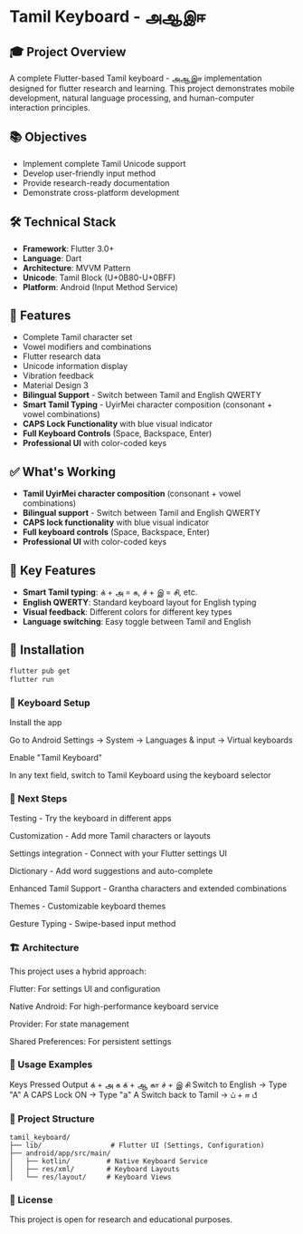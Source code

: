 # Tamil Keyboard - அஆஇஈ

## 🎓 Project Overview
A complete Flutter-based Tamil keyboard - அஆஇஈ implementation designed for flutter research and learning. This project demonstrates mobile development, natural language processing, and human-computer interaction principles.

## 📚 Objectives
- Implement complete Tamil Unicode support
- Develop user-friendly input method
- Provide research-ready documentation
- Demonstrate cross-platform development

## 🛠 Technical Stack
- **Framework**: Flutter 3.0+
- **Language**: Dart
- **Architecture**: MVVM Pattern
- **Unicode**: Tamil Block (U+0B80-U+0BFF)
- **Platform**: Android (Input Method Service)

## 🎯 Features
- Complete Tamil character set
- Vowel modifiers and combinations
- Flutter research data
- Unicode information display
- Vibration feedback
- Material Design 3
- **Bilingual Support** - Switch between Tamil and English QWERTY
- **Smart Tamil Typing** - UyirMei character composition (consonant + vowel combinations)
- **CAPS Lock Functionality** with blue visual indicator
- **Full Keyboard Controls** (Space, Backspace, Enter)
- **Professional UI** with color-coded keys

## ✅ What's Working
- **Tamil UyirMei character composition** (consonant + vowel combinations)
- **Bilingual support** - Switch between Tamil and English QWERTY
- **CAPS lock functionality** with blue visual indicator
- **Full keyboard controls** (Space, Backspace, Enter)
- **Professional UI** with color-coded keys

## 🎯 Key Features
- **Smart Tamil typing**: க் + அ = க, ச் + இ = சி, etc.
- **English QWERTY**: Standard keyboard layout for English typing
- **Visual feedback**: Different colors for different key types
- **Language switching**: Easy toggle between Tamil and English

## 📱 Installation
```bash
flutter pub get
flutter run
```

### 🔧 Keyboard Setup
Install the app

Go to Android Settings → System → Languages & input → Virtual keyboards

Enable "Tamil Keyboard"

In any text field, switch to Tamil Keyboard using the keyboard selector

### 🚀 Next Steps
Testing - Try the keyboard in different apps

Customization - Add more Tamil characters or layouts

Settings integration - Connect with your Flutter settings UI

Dictionary - Add word suggestions and auto-complete

Enhanced Tamil Support - Grantha characters and extended combinations

Themes - Customizable keyboard themes

Gesture Typing - Swipe-based input method

### 🏗 Architecture
This project uses a hybrid approach:

Flutter: For settings UI and configuration

Native Android: For high-performance keyboard service

Provider: For state management

Shared Preferences: For persistent settings

### 📝 Usage Examples
Keys Pressed	Output
க் + அ	க
க் + ஆ	கா
ச் + இ	சி
Switch to English → Type "A"	A
CAPS Lock ON → Type "a"	A
Switch back to Tamil → ப் + ஈ	பீ
### 🔄 Project Structure
```
tamil_keyboard/
├── lib/                 # Flutter UI (Settings, Configuration)
├── android/app/src/main/
│   ├── kotlin/         # Native Keyboard Service
│   ├── res/xml/        # Keyboard Layouts
│   └── res/layout/     # Keyboard Views
```

### 📄 License
This project is open for research and educational purposes.